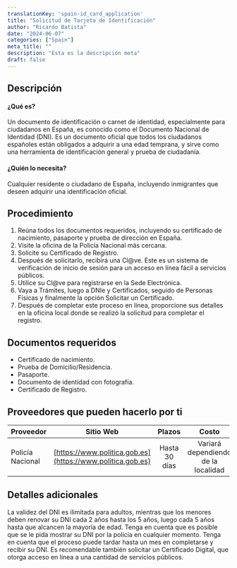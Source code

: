 ```yaml
---
translationKey: 'spain-id_card_application'
title: "Solicitud de Tarjeta de Identificación"
author: "Ricardo Batista"
date: "2024-06-07"
categories: ["Spain"]
meta_title: ""
description: "Esta es la descripción meta"
draft: false
---
```


## Descripción
#### ¿Qué es?
Un documento de identificación o carnet de identidad, especialmente para ciudadanos en España, es conocido como el Documento Nacional de Identidad (DNI). Es un documento oficial que todos los ciudadanos españoles están obligados a adquirir a una edad temprana, y sirve como una herramienta de identificación general y prueba de ciudadanía.

#### ¿Quién lo necesita?
Cualquier residente o ciudadano de España, incluyendo inmigrantes que deseen adquirir una identificación oficial.

## Procedimiento
1. Reúna todos los documentos requeridos, incluyendo su certificado de nacimiento, pasaporte y prueba de dirección en España.
2. Visite la oficina de la Policía Nacional más cercana.
3. Solicite su Certificado de Registro.
4. Después de solicitarlo, recibirá una Cl@ve. Este es un sistema de verificación de inicio de sesión para un acceso en línea fácil a servicios públicos.
5. Utilice su Cl@ve para registrarse en la Sede Electrónica.
6. Vaya a Trámites, luego a DNIe y Certificados, seguido de Personas Físicas y finalmente la opción Solicitar un Certificado.
7. Después de completar este proceso en línea, proporcione sus detalles en la oficina local donde se realizó la solicitud para completar el registro.

## Documentos requeridos
- Certificado de nacimiento.
- Prueba de Domicilio/Residencia.
- Pasaporte.
- Documento de identidad con fotografía.
- Certificado de Registro.

## Proveedores que pueden hacerlo por ti

| Proveedor         |     Sitio Web     |     Plazos    |       Costo      |
| --------------- | --------------- |  :-------------: | :-------------: |
| Policía Nacional |  [https://www.politica.gob.es](https://www.politica.gob.es) |      Hasta 30 días      |        Variará dependiendo de la localidad       |

## Detalles adicionales
La validez del DNI es ilimitada para adultos, mientras que los menores deben renovar su DNI cada 2 años hasta los 5 años, luego cada 5 años hasta que alcancen la mayoría de edad. Tenga en cuenta que es posible que se le pida mostrar su DNI por la policía en cualquier momento. Tenga en cuenta que el proceso puede tardar hasta un mes en completarse y recibir su DNI. Es recomendable también solicitar un Certificado Digital, que otorga acceso en línea a una cantidad de servicios públicos.